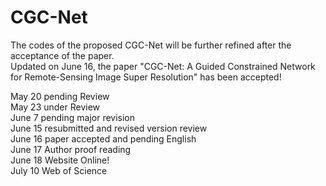 # CGC-Net
The codes of the proposed CGC-Net will be further refined after the acceptance of the paper.   
Updated on June 16, the paper "CGC-Net: A Guided Constrained Network for Remote-Sensing Image Super Resolution" has been accepted!

May 20 pending Review  
May 23 under Review  
June 7 pending major revision  
June 15 resubmitted and revised version review  
June 16 paper accepted and pending English  
June 17 Author proof reading  
June 18 Website Online!  
July 10 Web of Science
